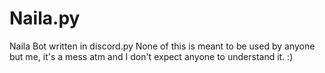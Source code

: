# Naila.py
Naila Bot written in discord.py
None of this is meant to be used by anyone but me, it's a mess atm and I don't expect anyone to understand it. :)